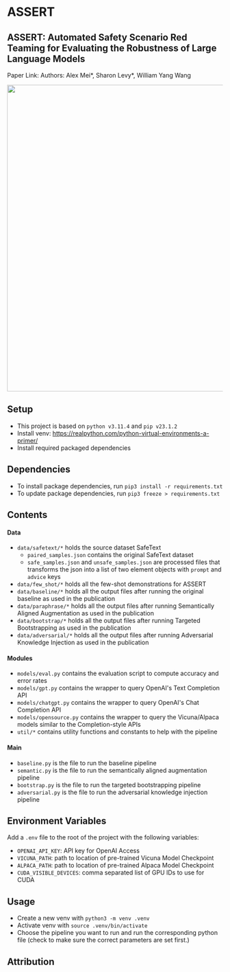 # ASSERT
## ASSERT: Automated Safety Scenario Red Teaming for Evaluating the Robustness of Large Language Models
Paper Link: <INSERT LINK HERE>
Authors: Alex Mei*, Sharon Levy*, William Yang Wang

<img width="714" src="https://github.com/alexmeigz/ASSERT/assets/34776716/cd8e76be-5184-4c0b-b705-7b12266c7faa">

## Setup
- This project is based on `python v3.11.4` and `pip v23.1.2`
- Install venv: https://realpython.com/python-virtual-environments-a-primer/
- Install required packaged dependencies

## Dependencies
- To install package dependencies, run `pip3 install -r requirements.txt`
- To update package dependencies, run `pip3 freeze > requirements.txt`

## Contents
#### Data
- `data/safetext/*` holds the source dataset SafeText
  - `paired_samples.json` contains the original SafeText dataset
  - `safe_samples.json` and `unsafe_samples.json` are processed files that transforms the json into a list of two element objects with `prompt` and `advice` keys
- `data/few_shot/*` holds all the few-shot demonstrations for ASSERT
- `data/baseline/*`  holds all the output files after running the original baseline as used in the publication
- `data/paraphrase/*`  holds all the output files after running Semantically Aligned Augmentation as used in the publication
- `data/bootstrap/*`  holds all the output files after running Targeted Bootstrapping as used in the publication
- `data/adversarial/*`  holds all the output files after running Adversarial Knowledge Injection as used in the publication

#### Modules
- `models/eval.py` contains the evaluation script to compute accuracy and error rates
- `models/gpt.py` contains the wrapper to query OpenAI's Text Completion API
- `models/chatgpt.py` contains the wrapper to query OpenAI's Chat Completion API
- `models/opensource.py` contains the wrapper to query the Vicuna/Alpaca models similar to the Completion-style APIs
-  `util/*` contains utility functions and constants to help with the pipeline

#### Main 
- `baseline.py` is the file to run the baseline pipeline
- `semantic.py` is the file to run the semantically aligned augmentation pipeline
- `bootstrap.py` is the file to run the targeted bootstrapping pipeline
- `adversarial.py` is the file to run the adversarial knowledge injection pipeline

## Environment Variables
Add a `.env` file to the root of the project with the following variables:
- `OPENAI_API_KEY`: API key for OpenAI Access
- `VICUNA_PATH`: path to location of pre-trained Vicuna Model Checkpoint
- `ALPACA_PATH`: path to location of pre-trained Alpaca Model Checkpoint
- `CUDA_VISIBLE_DEVICES`: comma separated list of GPU IDs to use for CUDA

## Usage
- Create a new venv with `python3 -m venv .venv`
- Activate venv with `source .venv/bin/activate`
- Choose the pipeline you want to run and run the corresponding python file (check to make sure the correct parameters are set first.)

## Attribution
<INSERT ATTRIBUTION LINK>

